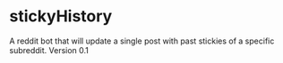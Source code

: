 # stickyHistory
A reddit bot that will update a single post with past stickies of a specific subreddit.
Version 0.1
